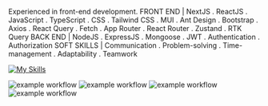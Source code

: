 Experienced in front-end development.
FRONT END | NextJS . ReactJS . JavaScript . TypeScript . CSS . Tailwind CSS . MUI . Ant Design . Bootstrap . Axios . React Query . Fetch . App Router . React Router . Zustand . RTK Query 
BACK END | NodeJS . ExpressJS . Mongoose . JWT . Authentication . Authorization 
SOFT SKILLS | Communication . Problem-solving . Time-management . Adaptability . Teamwork

[![My Skills](https://skillicons.dev/icons?i=nextjs,js,react,redux,git,github,vscode,ai)](https://skillicons.dev)

![example workflow](https://img.shields.io/badge/Coding-brightgreen)  ![example workflow](https://img.shields.io/badge/Book-blueviolet)  ![example workflow](https://img.shields.io/badge/Sport-blue)  ![example workflow](https://img.shields.io/badge/Podcast-orange)


